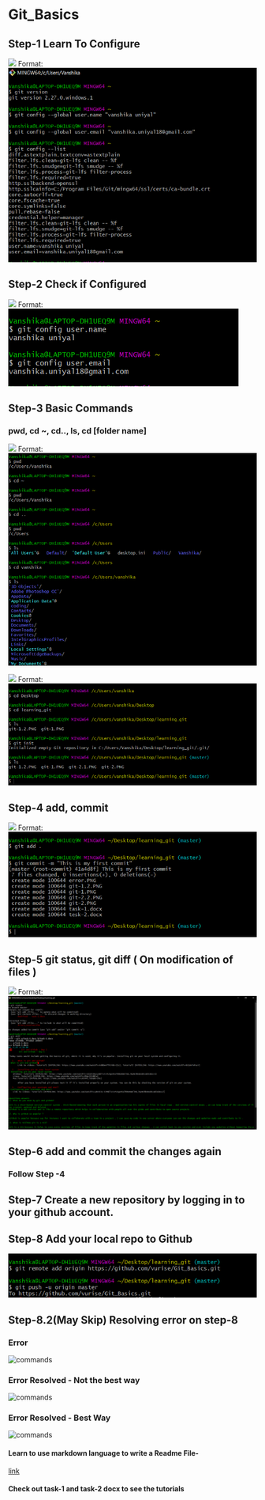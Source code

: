 # Git_Basics
## Step-1 Learn To Configure

![](/learning/git-1.png)
Format: ![configure](https://github.com/vurise/Git_Basics/blob/master/git-1.PNG)

## Step-2 Check if Configured
![](/learning/git-1.2.png)
Format: ![check if configure](https://github.com/vurise/Git_Basics/blob/master/git-1.2.PNG)

## Step-3 Basic Commands
### pwd, cd ~, cd.., ls, cd [folder name] 
![](/learning/git-2.png)
Format: ![basic commands](https://github.com/vurise/Git_Basics/blob/master/git-2.PNG)

![](/learning/git-2.2.png)
Format: ![](https://github.com/vurise/Git_Basics/blob/master/git-2.2.PNG)

## Step-4 add, commit
![](/learning/error1_resolved.png)
Format: ![](https://github.com/vurise/Git_Basics/blob/master/error1_resolved.PNG)

## Step-5 git status, git diff ( On modification of files )
![](/learning/git-3.1.png)
Format: ![commands](https://github.com/vurise/Git_Basics/blob/master/git-3.1.PNG)

## Step-6 add and commit the changes again 
### Follow Step -4

## Step-7 Create a new repository by logging in to your github account.

## Step-8 Add your local repo to Github
![commands](https://github.com/vurise/Git_Basics/blob/master/git-4.1.PNG)

## Step-8.2(May Skip) Resolving error on step-8
### Error
![commands](https://github.com/vurise/Git_Basics/blob/master/git-error2.PNG)
### Error Resolved - Not the best way
![commands](https://github.com/vurise/Git_Basics/blob/master/git-error2_resolved.PNG)
### Error Resolved - Best Way
![commands](https://github.com/vurise/Git_Basics/blob/master/git-error-2_resolved_better.PNG)




#### Learn to use markdown language to write a Readme File- 
[link](https://www.markdownguide.org/basic-syntax/#images-1)
#### Check out task-1 and task-2 docx to see the tutorials 
